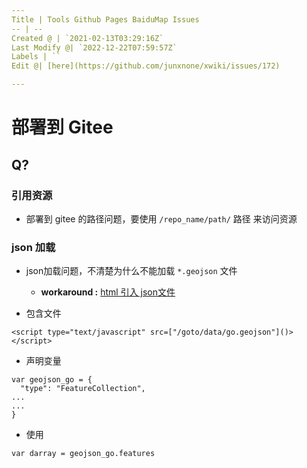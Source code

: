 ```yaml
---
Title | Tools Github Pages BaiduMap Issues
-- | --
Created @ | `2021-02-13T03:29:16Z`
Last Modify @| `2022-12-22T07:59:57Z`
Labels | ``
Edit @| [here](https://github.com/junxnone/xwiki/issues/172)

---
```

# 部署到 Gitee

## Q?
### 引用资源 
- 部署到 gitee 的路径问题，要使用 `/repo_name/path/` 路径 来访问资源

### json 加载
- json加载问题，不清楚为什么不能加载 `*.geojson` 文件
  -  **workaround :** [html 引入 json文件](https://jingyan.baidu.com/article/335530dafd173619cb41c30c.html)

- 包含文件
```
<script type="text/javascript" src=["/goto/data/go.geojson"]()></script>
```
- 声明变量
```
var geojson_go = {
  "type": "FeatureCollection",
...
...
}
```
- 使用
```
var darray = geojson_go.features

```
